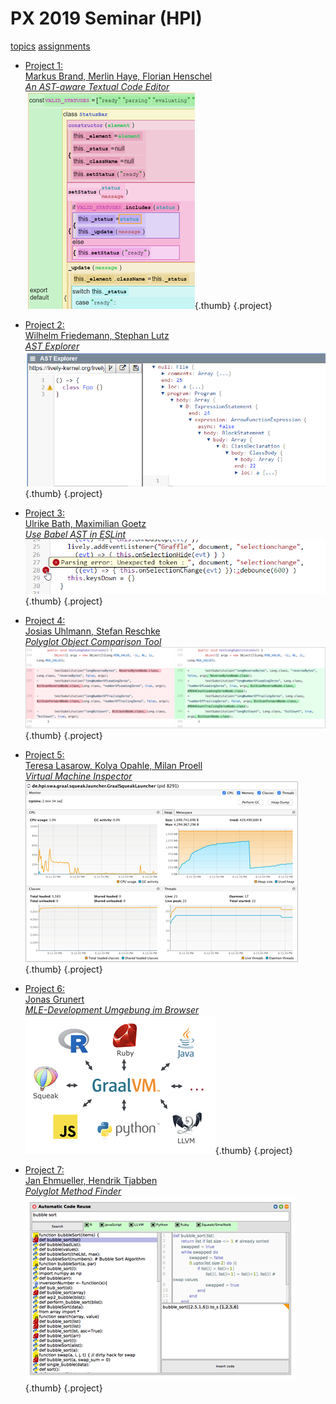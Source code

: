 # PX 2019 Seminar (HPI)

<link rel="stylesheet" type="text/css" href="../seminars.css" />

<lively-import src="../_navigation.html"></lively-import>

[topics](topics.md)  [assignments](assignemtns.md)

- [Project 1: <br> Markus Brand, Merlin Haye, Florian Henschel<br>*An AST-aware Textual Code Editor*](project_1/index.md)  ![](project_1/screenshot.png){.thumb} {.project}
- [Project 2: <br> Wilhelm Friedemann, Stephan Lutz <br>*AST Explorer*](project_2/index.md) ![](project_2/screenshot.png){.thumb}  {.project}
- [Project 3: <br> Ulrike Bath, Maximilian Goetz<br>*Use Babel AST in ESLint*](project_3/index.md) ![](project_3/screenshot.png){.thumb}  {.project}
- [Project 4: <br> Josias Uhlmann, Stefan Reschke<br>*Polyglot Object Comparison Tool*](project_4/index.md) ![](project_4/screenshot.png){.thumb}  {.project}
- [Project 5: <br> Teresa Lasarow, Kolya Opahle, Milan Proell<br>*Virtual Machine Inspector*](project_5/index.md)![](project_5/screenshot.png){.thumb}  {.project}
- [Project 6: <br> Jonas Grunert<br>*MLE-Development Umgebung im Browser*](project_6/index.md) ![](project_6/screenshot.png){.thumb}  {.project}
   
- [Project 7: <br> Jan Ehmueller,  Hendrik Tjabben<br>*Polyglot Method Finder*](project_7/index.md) ![](project_7/screenshot.png){.thumb}  {.project}



<lively-import src="../_logo.html"></lively-import>
<lively-import src="../_footer.html"></lively-import>